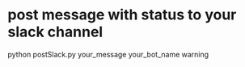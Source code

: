 # post message with status to your slack channel
python postSlack.py your_message your_bot_name warning








